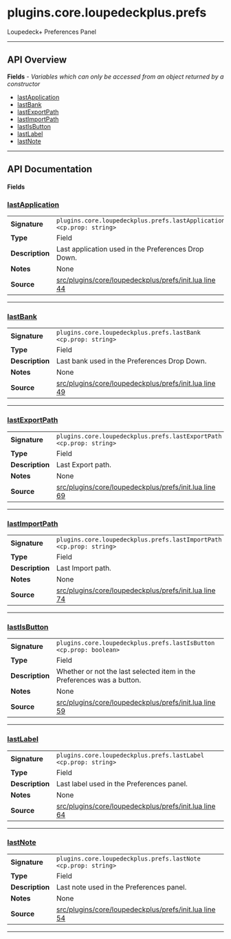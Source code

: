 # plugins.core.loupedeckplus.prefs

Loupedeck+ Preferences Panel

---

## API Overview
**Fields** - _Variables which can only be accessed from an object returned by a constructor_
 * [lastApplication](#lastapplication)
 * [lastBank](#lastbank)
 * [lastExportPath](#lastexportpath)
 * [lastImportPath](#lastimportpath)
 * [lastIsButton](#lastisbutton)
 * [lastLabel](#lastlabel)
 * [lastNote](#lastnote)


---

## API Documentation

#### Fields


### [lastApplication](#lastapplication)

|                                             |                                                                                     |
| --------------------------------------------|-------------------------------------------------------------------------------------|
| **Signature**                               | `plugins.core.loupedeckplus.prefs.lastApplication <cp.prop: string>`                                                                    |
| **Type**                                    | Field                                                                     |
| **Description**                             | Last application used in the Preferences Drop Down.                                                                     |
| **Notes**                                   | None |
| **Source**                                  | [src/plugins/core/loupedeckplus/prefs/init.lua line 44](https://github.com/CommandPost/CommandPost/blob/develop/src/plugins/core/loupedeckplus/prefs/init.lua#L44) |

---


### [lastBank](#lastbank)

|                                             |                                                                                     |
| --------------------------------------------|-------------------------------------------------------------------------------------|
| **Signature**                               | `plugins.core.loupedeckplus.prefs.lastBank <cp.prop: string>`                                                                    |
| **Type**                                    | Field                                                                     |
| **Description**                             | Last bank used in the Preferences Drop Down.                                                                     |
| **Notes**                                   | None |
| **Source**                                  | [src/plugins/core/loupedeckplus/prefs/init.lua line 49](https://github.com/CommandPost/CommandPost/blob/develop/src/plugins/core/loupedeckplus/prefs/init.lua#L49) |

---


### [lastExportPath](#lastexportpath)

|                                             |                                                                                     |
| --------------------------------------------|-------------------------------------------------------------------------------------|
| **Signature**                               | `plugins.core.loupedeckplus.prefs.lastExportPath <cp.prop: string>`                                                                    |
| **Type**                                    | Field                                                                     |
| **Description**                             | Last Export path.                                                                     |
| **Notes**                                   | None |
| **Source**                                  | [src/plugins/core/loupedeckplus/prefs/init.lua line 69](https://github.com/CommandPost/CommandPost/blob/develop/src/plugins/core/loupedeckplus/prefs/init.lua#L69) |

---


### [lastImportPath](#lastimportpath)

|                                             |                                                                                     |
| --------------------------------------------|-------------------------------------------------------------------------------------|
| **Signature**                               | `plugins.core.loupedeckplus.prefs.lastImportPath <cp.prop: string>`                                                                    |
| **Type**                                    | Field                                                                     |
| **Description**                             | Last Import path.                                                                     |
| **Notes**                                   | None |
| **Source**                                  | [src/plugins/core/loupedeckplus/prefs/init.lua line 74](https://github.com/CommandPost/CommandPost/blob/develop/src/plugins/core/loupedeckplus/prefs/init.lua#L74) |

---


### [lastIsButton](#lastisbutton)

|                                             |                                                                                     |
| --------------------------------------------|-------------------------------------------------------------------------------------|
| **Signature**                               | `plugins.core.loupedeckplus.prefs.lastIsButton <cp.prop: boolean>`                                                                    |
| **Type**                                    | Field                                                                     |
| **Description**                             | Whether or not the last selected item in the Preferences was a button.                                                                     |
| **Notes**                                   | None |
| **Source**                                  | [src/plugins/core/loupedeckplus/prefs/init.lua line 59](https://github.com/CommandPost/CommandPost/blob/develop/src/plugins/core/loupedeckplus/prefs/init.lua#L59) |

---


### [lastLabel](#lastlabel)

|                                             |                                                                                     |
| --------------------------------------------|-------------------------------------------------------------------------------------|
| **Signature**                               | `plugins.core.loupedeckplus.prefs.lastLabel <cp.prop: string>`                                                                    |
| **Type**                                    | Field                                                                     |
| **Description**                             | Last label used in the Preferences panel.                                                                     |
| **Notes**                                   | None |
| **Source**                                  | [src/plugins/core/loupedeckplus/prefs/init.lua line 64](https://github.com/CommandPost/CommandPost/blob/develop/src/plugins/core/loupedeckplus/prefs/init.lua#L64) |

---


### [lastNote](#lastnote)

|                                             |                                                                                     |
| --------------------------------------------|-------------------------------------------------------------------------------------|
| **Signature**                               | `plugins.core.loupedeckplus.prefs.lastNote <cp.prop: string>`                                                                    |
| **Type**                                    | Field                                                                     |
| **Description**                             | Last note used in the Preferences panel.                                                                     |
| **Notes**                                   | None |
| **Source**                                  | [src/plugins/core/loupedeckplus/prefs/init.lua line 54](https://github.com/CommandPost/CommandPost/blob/develop/src/plugins/core/loupedeckplus/prefs/init.lua#L54) |

---

